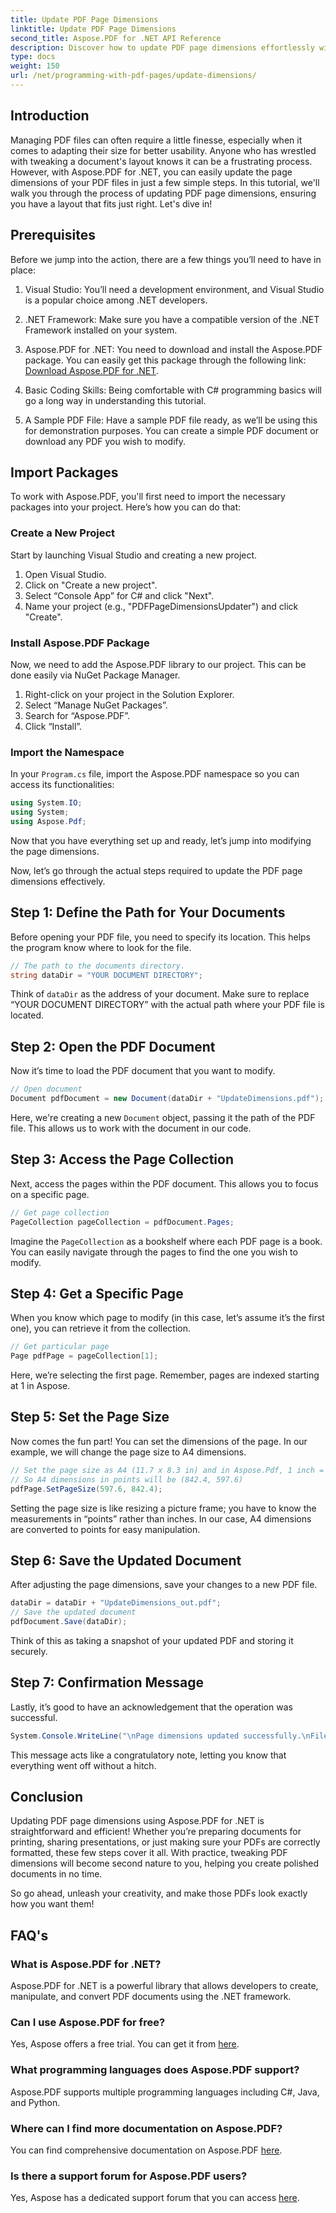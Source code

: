 ```yaml
---
title: Update PDF Page Dimensions
linktitle: Update PDF Page Dimensions
second_title: Aspose.PDF for .NET API Reference
description: Discover how to update PDF page dimensions effortlessly with Aspose.PDF for .NET in this comprehensive, step-by-step guide.
type: docs
weight: 150
url: /net/programming-with-pdf-pages/update-dimensions/
---
```

## Introduction

Managing PDF files can often require a little finesse, especially when it comes to adapting their size for better usability. Anyone who has wrestled with tweaking a document's layout knows it can be a frustrating process. However, with Aspose.PDF for .NET, you can easily update the page dimensions of your PDF files in just a few simple steps. In this tutorial, we'll walk you through the process of updating PDF page dimensions, ensuring you have a layout that fits just right. Let's dive in!

## Prerequisites

Before we jump into the action, there are a few things you’ll need to have in place:

1. Visual Studio: You’ll need a development environment, and Visual Studio is a popular choice among .NET developers.

2. .NET Framework: Make sure you have a compatible version of the .NET Framework installed on your system.

3. Aspose.PDF for .NET: You need to download and install the Aspose.PDF package. You can easily get this package through the following link: [Download Aspose.PDF for .NET](https://releases.aspose.com/pdf/net/).

4. Basic Coding Skills: Being comfortable with C# programming basics will go a long way in understanding this tutorial.

5. A Sample PDF File: Have a sample PDF file ready, as we’ll be using this for demonstration purposes. You can create a simple PDF document or download any PDF you wish to modify.

## Import Packages

To work with Aspose.PDF, you'll first need to import the necessary packages into your project. Here’s how you can do that:

### Create a New Project

Start by launching Visual Studio and creating a new project.

1. Open Visual Studio.
2. Click on "Create a new project".
3. Select “Console App” for C# and click "Next".
4. Name your project (e.g., "PDFPageDimensionsUpdater") and click "Create".

### Install Aspose.PDF Package

Now, we need to add the Aspose.PDF library to our project. This can be done easily via NuGet Package Manager.

1. Right-click on your project in the Solution Explorer.
2. Select “Manage NuGet Packages”.
3. Search for “Aspose.PDF”.
4. Click “Install”.

### Import the Namespace

In your `Program.cs` file, import the Aspose.PDF namespace so you can access its functionalities:

```csharp
using System.IO;
using System;
using Aspose.Pdf;
```

Now that you have everything set up and ready, let’s jump into modifying the page dimensions.

Now, let’s go through the actual steps required to update the PDF page dimensions effectively.

## Step 1: Define the Path for Your Documents

Before opening your PDF file, you need to specify its location. This helps the program know where to look for the file.

```csharp
// The path to the documents directory.
string dataDir = "YOUR DOCUMENT DIRECTORY";
```
Think of `dataDir` as the address of your document. Make sure to replace “YOUR DOCUMENT DIRECTORY” with the actual path where your PDF file is located.

## Step 2: Open the PDF Document

Now it’s time to load the PDF document that you want to modify.

```csharp
// Open document
Document pdfDocument = new Document(dataDir + "UpdateDimensions.pdf");
```
Here, we're creating a new `Document` object, passing it the path of the PDF file. This allows us to work with the document in our code.

## Step 3: Access the Page Collection

Next, access the pages within the PDF document. This allows you to focus on a specific page.

```csharp
// Get page collection
PageCollection pageCollection = pdfDocument.Pages;
```
Imagine the `PageCollection` as a bookshelf where each PDF page is a book. You can easily navigate through the pages to find the one you wish to modify.

## Step 4: Get a Specific Page

When you know which page to modify (in this case, let’s assume it’s the first one), you can retrieve it from the collection.

```csharp
// Get particular page
Page pdfPage = pageCollection[1];
```
Here, we’re selecting the first page. Remember, pages are indexed starting at 1 in Aspose.

## Step 5: Set the Page Size

Now comes the fun part! You can set the dimensions of the page. In our example, we will change the page size to A4 dimensions.

```csharp
// Set the page size as A4 (11.7 x 8.3 in) and in Aspose.Pdf, 1 inch = 72 points
// So A4 dimensions in points will be (842.4, 597.6)
pdfPage.SetPageSize(597.6, 842.4);
```
Setting the page size is like resizing a picture frame; you have to know the measurements in “points” rather than inches. In our case, A4 dimensions are converted to points for easy manipulation.

## Step 6: Save the Updated Document

After adjusting the page dimensions, save your changes to a new PDF file.

```csharp
dataDir = dataDir + "UpdateDimensions_out.pdf";
// Save the updated document
pdfDocument.Save(dataDir);
```
Think of this as taking a snapshot of your updated PDF and storing it securely.

## Step 7: Confirmation Message

Lastly, it’s good to have an acknowledgement that the operation was successful.

```csharp
System.Console.WriteLine("\nPage dimensions updated successfully.\nFile saved at " + dataDir);
```
This message acts like a congratulatory note, letting you know that everything went off without a hitch.

## Conclusion

Updating PDF page dimensions using Aspose.PDF for .NET is straightforward and efficient! Whether you’re preparing documents for printing, sharing presentations, or just making sure your PDFs are correctly formatted, these few steps cover it all. With practice, tweaking PDF dimensions will become second nature to you, helping you create polished documents in no time.

So go ahead, unleash your creativity, and make those PDFs look exactly how you want them!

## FAQ's

### What is Aspose.PDF for .NET?
Aspose.PDF for .NET is a powerful library that allows developers to create, manipulate, and convert PDF documents using the .NET framework.

### Can I use Aspose.PDF for free?
Yes, Aspose offers a free trial. You can get it from [here](https://releases.aspose.com/).

### What programming languages does Aspose.PDF support?
Aspose.PDF supports multiple programming languages including C#, Java, and Python.

### Where can I find more documentation on Aspose.PDF?
You can find comprehensive documentation on Aspose.PDF [here](https://reference.aspose.com/pdf/net/).

### Is there a support forum for Aspose.PDF users?
Yes, Aspose has a dedicated support forum that you can access [here](https://forum.aspose.com/c/pdf/10).

